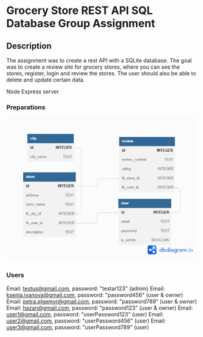 # Grocery Store REST API SQL Database Group Assignment

## Description

The assignment was to create a rest API with a SQLite database. The goal was to create a review site for grocery stores, where you can see the stores, register, login and review the stores. The user should also be able to delete and update certain data.

Node
Express server

### Preparations

![DbDiagram](./src/assets/Assignment.png)

### Users

Email: testus@gmail.com, password: "testar123" (admin)
Email: ksenia.ivanova@gmail.com, password: "password456" (user & owner)
Email: petra.elgemyr@gmail.com, password: "password789" (user & owner)
Email: hazan@gmail.com, password: "password123" (user & owner)
Email: user1@gmail.com, password: "userPassword123" (user)
Email: user2@gmail.com, password: "userPassword456" (user)
Email: user3@gmail.com, password: "userPassword789" (user)
